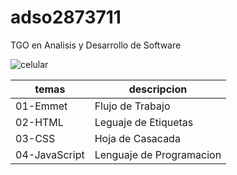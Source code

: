 # adso2873711
TGO en Analisis y Desarrollo de Software

![celular](https://encrypted-tbn0.gstatic.com/images?q=tbn:ANd9GcQhvvMjjbQYr85UJ4y5Oy6wvMO9QqqhyEs4Ew&usqp=CAU)

| temas | descripcion |
| ----- | ----------- |
| 01-Emmet| Flujo de Trabajo |
| 02-HTML | Leguaje de Etiquetas |
| 03-CSS | Hoja de Casacada |
| 04-JavaScript | Lenguaje de Programacion |

